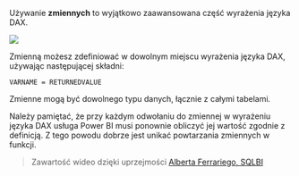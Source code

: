 Używanie **zmiennych** to wyjątkowo zaawansowana część wyrażenia języka DAX.

![](media/7-4-dax-expressions/dax-variables_1.png)

Zmienną możesz zdefiniować w dowolnym miejscu wyrażenia języka DAX, używając następującej składni:

    VARNAME = RETURNEDVALUE

Zmienne mogą być dowolnego typu danych, łącznie z całymi tabelami.

Należy pamiętać, że przy każdym odwołaniu do zmiennej w wyrażeniu języka DAX usługa Power BI musi ponownie obliczyć jej wartość zgodnie z definicją. Z tego powodu dobrze jest unikać powtarzania zmiennych w funkcji.

> Zawartość wideo dzięki uprzejmości [Alberta Ferrariego, SQLBI](http://www.sqlbi.com/learning-dax/?utm_source=powerbi&utm_medium=marketing&utm_campaign=after-summit)
> 
> 

